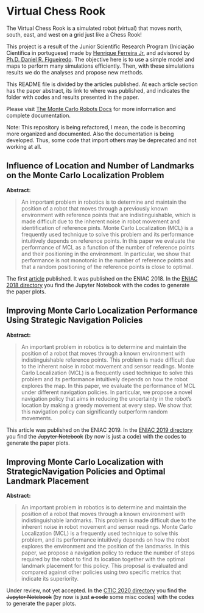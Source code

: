 # Virtual Chess Rook

The Virtual Chess Rook is a simulated robot (virtual) that moves north, 
south, east, and west on a grid just like a Chess Rook! 

This project is a result of the Junior Scientific Research Program
(Iniciação Científica in portuguese) made by [Henrique Ferreira Jr.](https://gitlab.com/henriquejsfj)
and advisored by [Ph.D. Daniel R. Figueiredo](https://scholar.google.com/citations?user=j4YbANwAAAAJ&hl=pt-BR&oi=ao).
The objective here is to use a simple model and maps to perform many
simulations efficiently. Then, with these simulations results we do the
analyses and propose new methods.

This README file is divided by the articles published. At each article
section has the paper abstract, its link to where was published, and
indicates the folder with codes and results presented in the paper.

Please visit [The Monte Carlo Robots Docs](https://the-monte-carlo-robots.readthedocs.io/)
for more information and complete documentation.

Note: This repository is being refactored, I mean, the code is becoming
more organized and documented. Also the documentation is being developed.
Thus, some code that import others may be deprecated and not working at all.


## Influence of Location and Number of Landmarks on the Monte Carlo Localization Problem

**Abstract:**
> An important problem in robotics is to determine and maintain the position of a robot that moves through a previously known environment with reference points that are indistinguishable, which is made difficult due to the inherent noise in robot movement and identification of reference pints. Monte Carlo Localization (MCL) is a frequently used technique to solve this problem and its performance intuitively depends on reference points. In this paper we evaluate the performance of MCL as a function of the number of reference points and their positioning in the environment. In particular, we show that performance is not monotonic in the number of reference points and that a random positioning of the reference points is close to optimal. 

The first [article](https://doi.org/10.5753/eniac.2018.4435) published.
It was published on the ENIAC 2018. In the 
[ENIAC 2018 directory](ENIAC%202018) you find the Jupyter Notebook with 
the codes to generate the paper plots.


## Improving Monte Carlo Localization Performance Using Strategic Navigation Policies

**Abstract:**
> An important problem in robotics is to determine and maintain the position of a robot that moves through a known environment with indistinguishable reference points. This problem is made difficult due to the inherent noise in robot movement and sensor readings. Monte Carlo Localization (MCL) is a frequently used technique to solve this problem and its performance intuitively depends on how the robot explores the map. In this paper, we evaluate the performance of MCL under different navigation policies. In particular, we propose a novel navigation policy that aims in reducing the uncertainty in the robot’s location by making a greedy movement at every step. We show that this navigation policy can significantly outperform random movements.

This article was published on the ENIAC 2019. In the 
[ENIAC 2019 directory](ENIAC%202019) you find the ~~Jupyter Notebook~~ 
(by now is just a code) with the codes to generate the paper plots.

## Improving Monte Carlo Localization with StrategicNavigation Policies and Optimal Landmark Placement

**Abstract:**
> An important problem in robotics is to determine and maintain the position of a robot that moves through a known environment with indistinguishable landmarks. This problem is made difficult due to the inherent noise in robot movement and sensor readings. Monte Carlo Localization (MCL) is a frequently used technique to solve this problem, and its performance intuitively depends on how the robot explores the environment and the position of the landmarks. In this paper, we propose a navigation policy to reduce the number of steps required by the robot to find its location together with the optimal landmark placement for this policy. This proposal is evaluated and compared against other policies using two specific metrics that indicate its superiority.

Under review, not yet accepted. In the [CTIC 2020 directory](CTIC%202020)
you find the ~~Jupyter Notebook~~ (by now is just ~~a code~~ some misc codes)
with the codes to generate the paper plots.
